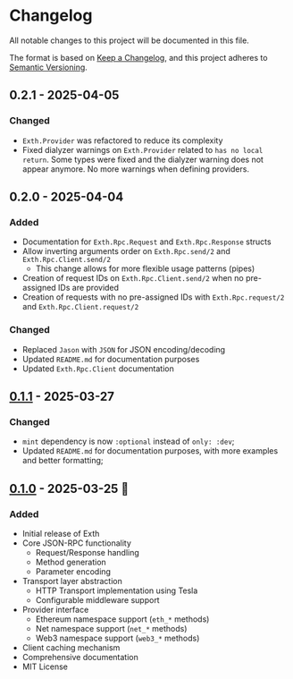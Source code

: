 # Changelog

All notable changes to this project will be documented in this file.

The format is based on [Keep a Changelog](https://keepachangelog.com/en/1.1.0/),
and this project adheres to [Semantic Versioning](https://semver.org/spec/v2.0.0.html).

## 0.2.1 - 2025-04-05

### Changed

- `Exth.Provider` was refactored to reduce its complexity
- Fixed dialyzer warnings on `Exth.Provider` related to `has no local return`.
  Some types were fixed and the dialyzer warning does not appear anymore. No
  more warnings when defining providers.

[0.2.1]: https://github.com/joaop21/exth/releases/tag/v0.2.1

## 0.2.0 - 2025-04-04

### Added

- Documentation for `Exth.Rpc.Request` and `Exth.Rpc.Response` structs
- Allow inverting arguments order on `Exth.Rpc.send/2` and `Exth.Rpc.Client.send/2`
  - This change allows for more flexible usage patterns (pipes)
- Creation of request IDs on `Exth.Rpc.Client.send/2` when no pre-assigned IDs
  are provided
- Creation of requests with no pre-assigned IDs with `Exth.Rpc.request/2` and
  `Exth.Rpc.Client.request/2`

### Changed

- Replaced `Jason` with `JSON` for JSON encoding/decoding
- Updated `README.md` for documentation purposes
- Updated `Exth.Rpc.Client` documentation

[0.2.0]: https://github.com/joaop21/exth/releases/tag/v0.2.0

## [0.1.1] - 2025-03-27

### Changed

- `mint` dependency is now `:optional` instead of `only: :dev`;
- Updated `README.md` for documentation purposes, with more examples and better formatting;

[0.1.1]: https://github.com/joaop21/exth/releases/tag/v0.1.1

## [0.1.0] - 2025-03-25 🚀

### Added

- Initial release of Exth
- Core JSON-RPC functionality
  - Request/Response handling
  - Method generation
  - Parameter encoding
- Transport layer abstraction
  - HTTP Transport implementation using Tesla
  - Configurable middleware support
- Provider interface
  - Ethereum namespace support (`eth_*` methods)
  - Net namespace support (`net_*` methods)
  - Web3 namespace support (`web3_*` methods)
- Client caching mechanism
- Comprehensive documentation
- MIT License

[0.1.0]: https://github.com/joaop21/exth/releases/tag/v0.1.0

